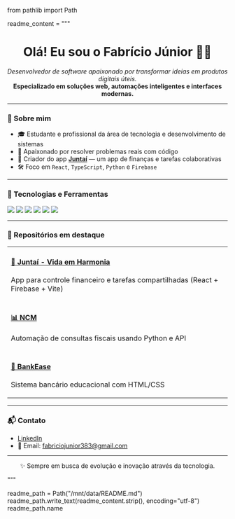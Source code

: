 from pathlib import Path

readme_content = """
<h1 align="center">Olá! Eu sou o Fabrício Júnior 👨‍💻</h1>
<p align="center">
  <i>Desenvolvedor de software apaixonado por transformar ideias em produtos digitais úteis.</i><br>
  <b>Especializado em soluções web, automações inteligentes e interfaces modernas.</b>
</p>

---

### 🚀 Sobre mim

- 🎓 Estudante e profissional da área de tecnologia e desenvolvimento de sistemas
- 🧠 Apaixonado por resolver problemas reais com código
- 🧩 Criador do app <b><a href="https://github.com/Fabricioj-r/juntai-vida-em-harmonia">Juntaí</a></b> — um app de finanças e tarefas colaborativas
- 🛠️ Foco em <code>React</code>, <code>TypeScript</code>, <code>Python</code> e <code>Firebase</code>

---

### 🧰 Tecnologias e Ferramentas
<p>
  <img src="https://img.shields.io/badge/-React-20232A?style=flat&logo=react" />
  <img src="https://img.shields.io/badge/-TypeScript-3178C6?style=flat&logo=typescript" />
  <img src="https://img.shields.io/badge/-Python-3776AB?style=flat&logo=python" />
  <img src="https://img.shields.io/badge/-Firebase-FFCA28?style=flat&logo=firebase" />
  <img src="https://img.shields.io/badge/-GitHub-181717?style=flat&logo=github" />
  <img src="https://img.shields.io/badge/-Vite-646CFF?style=flat&logo=vite" />
</p>

---

### 📌 Repositórios em destaque

<table>
<tr>
<td width="50%">
  <h4><a href="https://github.com/Fabricioj-r/juntai-vida-em-harmonia">📱 Juntaí - Vida em Harmonia</a></h4>
  <p>App para controle financeiro e tarefas compartilhadas (React + Firebase + Vite)</p>
</td>
</tr>
<tr>
<td width="50%">
  <h4><a href="https://github.com/Fabricioj-r/NCM">📊 NCM</a></h4>
  <p>Automação de consultas fiscais usando Python e API</p>
</td>
</tr>
<tr>
<td width="50%">
  <h4><a href="https://github.com/Fabricioj-r/BankEase---Sistema-bancario">🏦 BankEase</a></h4>
  <p>Sistema bancário educacional com HTML/CSS</p>
</td>
</tr>
</table>

---

### 📬 Contato

- [LinkedIn](https://www.linkedin.com/in/fabriciojunior)
- 📧 Email: fabriciojunior383@gmail.com

---

<p align="center">✨ Sempre em busca de evolução e inovação através da tecnologia.</p>
"""

readme_path = Path("/mnt/data/README.md")
readme_path.write_text(readme_content.strip(), encoding="utf-8")
readme_path.name

